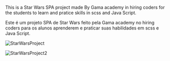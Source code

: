 This is a Star Wars SPA project made By Gama academy in hiring coders for the students to learn and pratice skills in scss and Java Script.

Este é um projeto SPA de  Star Wars feito pela Gama academy no hiring coders para os alunos aprenderem e praticar suas habilidades em scss e Java Script.



![StarWarsProject](https://user-images.githubusercontent.com/64990900/124666494-81d1ed00-de84-11eb-8b8a-06c203a1f932.png)

![StarWarsProject2](https://user-images.githubusercontent.com/64990900/124666513-8ac2be80-de84-11eb-9d56-f3d262c95453.png)
